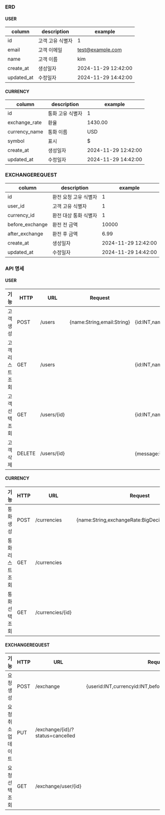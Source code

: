 ### ERD
#### USER
|column| description |example|
|--|------------|--|
|id| 고객 고유 식별자  |1|
|email| 고객 이메일     |test@example.com|
|name| 고객 이름      |kim|
|create_at| 생성일자       |2024-11-29 12:42:00|
|updated_at| 수정일자       |2024-11-29 14:42:00|

#### CURRENCY
| column        | description | example             |
|---------------|-------------|---------------------|
| id            | 통화 고유 식별자   | 1                   |
| exchange_rate | 환율          | 1430.00             |
| currency_name | 통화 이름       | USD                 |
| symbol        | 표시          | $                   |
| create_at     | 생성일자        | 2024-11-29 12:42:00 |
| updated_at    | 수정일자        | 2024-11-29 14:42:00 |

### EXCHANGEREQUEST
| column          | description | example             |
|-----------------|-------------|---------------------|
| id              | 환전 요청 고유 식별자 | 1                   |
| user_id         | 고객 고유 식별자   | 1                   |
| currency_id     | 환전 대상 통화 식별자 | 1                   |
| before_exchange | 환전 전 금액     | 10000               |
| after_exchange  | 환전 후 금액     | 6.99                |
| create_at       | 생성일자        | 2024-11-29 12:42:00 |
| updated_at      | 수정일자        | 2024-11-29 14:42:00 |

### API 명세
#### USER

|기능|HTTP|URL|Request|Response|
|--|--|--|--|--|
|고객 생성|POST|/users|{name:String,email:String}|{id:INT,name:String,email:String,createdAt:LocalDateTime,updatedAt:LocalDateTime}|
|고객 리스트 조회|GET|/users||{id:INT,name:String,email:String,createdAt:LocalDateTime,updatedAt:LocalDateTime}|
|고객 선택 조회|GET|/users/{id}||{id:INT,name:String,email:String,createdAt:LocalDateTime,updatedAt:LocalDateTime}|
|고객 삭제|DELETE|/users/{id}||{message:정상적으로 삭제되었습니다.}|

#### CURRENCY
|기능|HTTP|URL|Request|Response|
|--|--|--|--|--|
|통화 생성|POST|/currencies|{name:String,exchangeRate:BigDecimal,symbol:String}|{id:INT,name:String,exchangeRate:BigDecimal,symbol:String,createdAt:LocalDateTime,updatedAt:LocalDateTime}|
|통화 리스트 조회|GET|/currencies||{id:INT,name:String,exchangeRate:BigDecimal,symbol:String,createdAt:LocalDateTime,updatedAt:LocalDateTime}|
|통화 선택 조회|GET|/currencies/{id}||{id:INT,name:String,exchangeRate:BigDecimal,symbol:String,createdAt:LocalDateTime,updatedAt:LocalDateTime}|

#### EXCHANGEREQUEST
|기능|HTTP|URL|Request|Response|
|--|--|--|--|--|
|요청 생성|POST|/exchange|{userid:INT,currencyid:INT,beforeExchange:INT,status:String}|{id:INT,userid:INT,currencyid:INT,beforeExchange:INT,status:String,createdAt:LocalDateTime,updatedAt:LocalDateTime}|
|요청 취소 업데이트|PUT|/exchange/{id}/?status=cancelled||{id:INT,userid:INT,currencyid:INT,beforeExchange:INT,status:String,createdAt:LocalDateTime,updatedAt:LocalDateTime}|
|요청 선택 조회|GET|/exchange/user/{id}||{id:INT,userid:INT,currencyid:INT,beforeExchange:INT,status:String,createdAt:LocalDateTime,updatedAt:LocalDateTime}|
